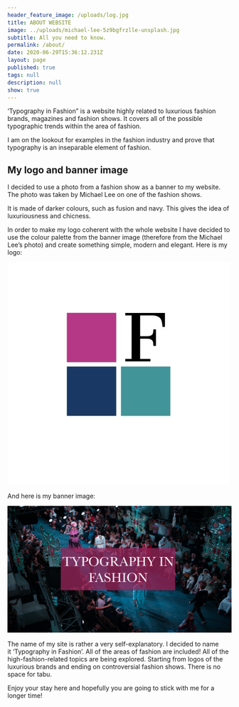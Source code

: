 ```yaml
---
header_feature_image: /uploads/log.jpg
title: ABOUT WEBSITE
image: ../uploads/michael-lee-5z9bgfrzlle-unsplash.jpg
subtitle: All you need to know.
permalink: /about/
date: 2020-06-29T15:36:12.231Z
layout: page
published: true
tags: null
description: null
show: true
---
```

‘Typography in Fashion” is a website highly related to luxurious fashion brands, magazines and fashion shows. It covers all of the possible typographic trends within the area of fashion.

I am on the lookout for examples in the fashion industry and prove that typography is an inseparable element of fashion.

## My logo and banner image

I decided to use a photo from a fashion show as a banner to my website. The photo was taken by Michael Lee on one of the fashion shows.

It is made of darker colours, such as fusion and navy. This gives the idea of luxuriousness and chicness. 

In order to make my logo coherent with the whole website I have decided to use the colour palette from the banner image (therefore from the Michael Lee’s photo) and create something simple, modern and elegant. Here is my logo:

![](../uploads/1.jpg)

And here is my banner image:

![](../uploads/background-ffficisl-wbesite.png)

The name of my site is rather a very self-explanatory. I decided to name it ‘Typography in Fashion’. All of the areas of fashion are included! All of the high-fashion-related topics are being explored. Starting from logos of the luxurious brands and ending on controversial fashion shows. There is no space for tabu.

Enjoy your stay here and hopefully you are going to stick with me for a longer time!